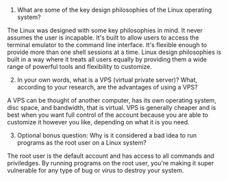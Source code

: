 1. What are some of the key design philosophies of the Linux operating system?

The Linux was designed with some key philosophies in mind. It never assumes the user is incapable. It's built to allow users to access the terminal emulator to the command line interface. It's flexible enough to provide more than one shell sessions at a time. Linux design philosophies is built in a way where it treats all users equally by providing them a wide range of powerful tools and flexibility to customize. 

2. In your own words, what is a VPS (virtual private server)? What, according to your research, are the advantages of using a VPS?

A VPS can be thought of another computer, has its own operating system, disc space, and bandwidth, that is virtual. VPS is generally cheaper and is best when you want full control of the account because you are able to customize it however you like, depending on what it is you need. 

3. Optional bonus question: Why is it considered a bad idea to run programs as the root user on a Linux system?

The root user is the default account and has access to all commands and priviledges. By running programs on the root user, you're making it super vulnerable for any type of bug or virus to destroy your system. 